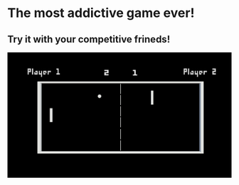 # The most addictive game ever!
## Try it with your competitive frineds!
![pinpong](https://github.com/djordjije11/PingPongGame/blob/main/images/pingpong.png?raw=true "PingPong")
